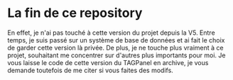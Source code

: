 # La fin de ce repository
En effet, je n'ai pas touché à cette version du projet depuis la V5.
Entre temps, je suis passé sur un système de base de données et ai fait le choix de garder cette version là privée.
De plus, je ne touche plus vraiment à ce projet, souhaitant me concentrer sur d'autres plus importants pour moi.
Je vous laisse le code de cette version du TAGPanel en archive, je vous demande toutefois de me citer si vous faites des modifs.
